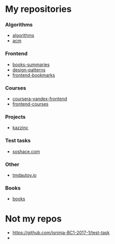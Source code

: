 # My repositories

### Algorithms
- [algorithms](https://github.com/tmdautov/algorithms)
- [acm](https://github.com/tmdautov/acm)
 

### Frontend
- [books-summaries](https://github.com/tmdautov/books-summaries)
- [design-patterns](https://github.com/tmdautov/design-patterns)
- [frontend-bookmarks](https://github.com/tmdautov/frontend-bookmarks)

### Courses
- [coursera-yandex-frontend](https://github.com/tmdautov/coursera-yandex-frontend)
- [frontend-courses](https://github.com/tmdautov/frontend-courses)

### Projects
- [kazzinc](https://github.com/tmdautov/kazzinc)

### Test tasks
- [soshace.com](https://github.com/tmdautov/soshace.com)

### Other
- [tmdautov.io](https://github.com/tmdautov/tmdautov.io)

### Books
- [books](https://github.com/tmdautov/books)
  
# Not my repos
- []()https://github.com/jsninja-BC1-2017-1/test-task
- 
